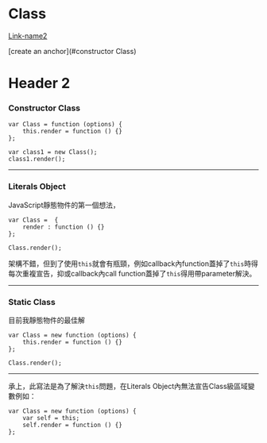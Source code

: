 Class 
=====
[Link-name2](#header2)

[create an anchor](#constructor Class)

# Header 2

### Constructor Class

```
var Class = function (options) {
    this.render = function () {}
};

var class1 = new Class();
class1.render(); 
```

---

### Literals Object

JavaScript靜態物件的第一個想法，

```
var Class =  {
    render : function () {}
};

Class.render(); 
```

架構不錯，但到了使用`this`就會有瓶頸，例如callback內function蓋掉了`this`時得每次重複宣告，抑或callback內call function蓋掉了`this`得用帶parameter解決。

---

### Static Class

目前我靜態物件的最佳解

```
var Class = new function (options) {
    this.render = function () {}
};

Class.render(); 
```

---

承上，此寫法是為了解決`this`問題，在Literals Object內無法宣告Class級區域變數例如：

```
var Class = new function (options) {
    var self = this;
    self.render = function () {}
};
```
